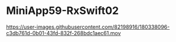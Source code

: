 # MiniApp59-RxSwift02

https://user-images.githubusercontent.com/82198916/180338096-c3db761d-0b01-43fd-832f-268bdc1aec61.mov

